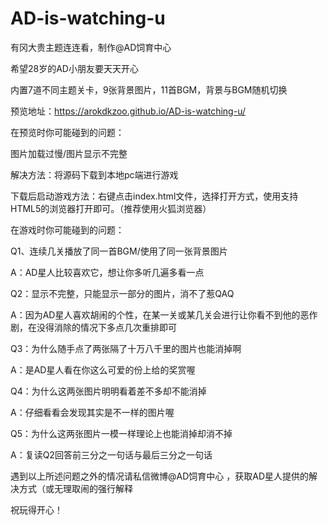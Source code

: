 # AD-is-watching-u

有冈大贵主题连连看，制作@AD饲育中心

希望28岁的AD小朋友要天天开心


内置7道不同主题关卡，9张背景图片，11首BGM，背景与BGM随机切换

预览地址：https://arokdkzoo.github.io/AD-is-watching-u/


在预览时你可能碰到的问题：

  图片加载过慢/图片显示不完整

  解决方法：将源码下载到本地pc端进行游戏


下载后启动游戏方法：右键点击index.html文件，选择打开方式，使用支持HTML5的浏览器打开即可。（推荐使用火狐浏览器）


在游戏时你可能碰到的问题：

  Q1、连续几关播放了同一首BGM/使用了同一张背景图片
  
  A：AD星人比较喜欢它，想让你多听几遍多看一点
  
  Q2：显示不完整，只能显示一部分的图片，消不了惹QAQ
  
  A：因为AD星人喜欢胡闹的个性，在某一关或某几关会进行让你看不到他的恶作剧，在没得消除的情况下多点几次重排即可
  
  Q3：为什么随手点了两张隔了十万八千里的图片也能消掉啊
  
  A：是AD星人看在你这么可爱的份上给的奖赏喔
  
  Q4：为什么这两张图片明明看着差不多却不能消掉
  
  A：仔细看看会发现其实是不一样的图片喔
  
  Q5：为什么这两张图片一模一样理论上也能消掉却消不掉
  
  A：复读Q2回答前三分之一句话与最后三分之一句话
  


遇到以上所述问题之外的情况请私信微博@AD饲育中心 ，获取AD星人提供的解决方式（或无理取闹的强行解释


祝玩得开心！
